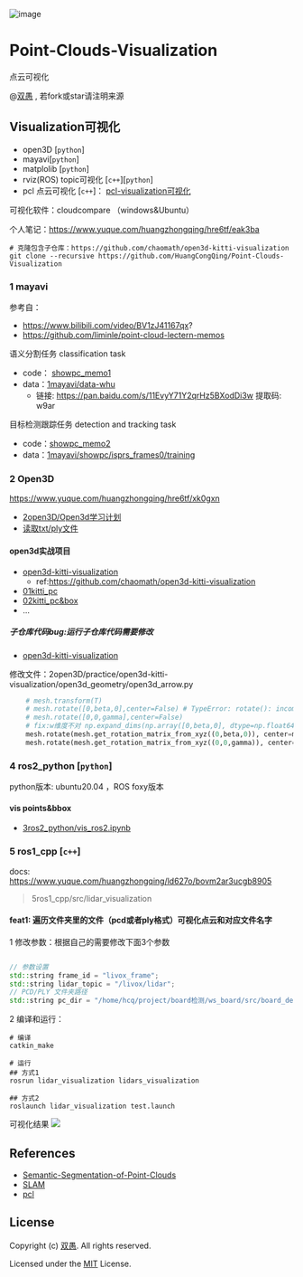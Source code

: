 <!--
 * @Description: 
 * @Author: HCQ
 * @Company(School): UCAS
 * @Email: 1756260160@qq.com
 * @Date: 2020-11-16 11:21:14
 * @LastEditTime: 2023-08-05 01:15:14
 * @FilePath: /Point-Clouds-Visualization/README.md
-->
![image](https://user-images.githubusercontent.com/20675770/188302348-2a278d02-73d5-4e2f-9b82-62f7471eb8ae.png)


# Point-Clouds-Visualization

点云可视化

@[双愚](https://github.com/HuangCongQing) , 若fork或star请注明来源

## Visualization可视化

- open3D [`python`]
- mayavi[`python`]
- matplolib [`python`]
- rviz(ROS) topic可视化  [`c++`][`python`]
- pcl 点云可视化 [`c++`]： [pcl-visualization可视化](https://github.com/HuangCongQing/pcl-learning/tree/master/15visualization%E5%8F%AF%E8%A7%86%E5%8C%96)

可视化软件：cloudcompare （windows&Ubuntu）

个人笔记：https://www.yuque.com/huangzhongqing/hre6tf/eak3ba

```
# 克隆包含子仓库：https://github.com/chaomath/open3d-kitti-visualization
git clone --recursive https://github.com/HuangCongQing/Point-Clouds-Visualization
```


### 1 mayavi

参考自：

* https://www.bilibili.com/video/BV1zJ41167qx?
* https://github.com/liminle/point-cloud-lectern-memos

语义分割任务 classification task

* code： [showpc_memo1](1mayavi/visualizer/showpc_memo1.py)
* data：[1mayavi/data-whu](1mayavi/data-whu)
  * 链接: https://pan.baidu.com/s/11EvyY71Y2qrHz5BXodDi3w 提取码: w9ar

目标检测跟踪任务  detection and tracking task

* code：[showpc_memo2](1mayavi/visualizer/showpc_memo2.py)
* data：[1mayavi/showpc/isprs_frames0/training](1mayavi/showpc/isprs_frames0/training)

### 2 Open3D

https://www.yuque.com/huangzhongqing/hre6tf/xk0gxn

* [2open3D/Open3d学习计划](2open3D/Open3d学习计划)
* [读取txt/ply文件](2open3D)

#### open3d实战项目
* [open3d-kitti-visualization](2open3D/practice/open3d-kitti-visualization)
  * ref:https://github.com/chaomath/open3d-kitti-visualization
* [01kitti_pc](2open3D/practice/01kitti_pc)
* [02kitti_pc&box](2open3D/practice/02kitti_pc&box)
* ...

##### 子仓库代码bug:运行子仓库代码需要修改
* [open3d-kitti-visualization](2open3D/practice/open3d-kitti-visualization)

修改文件：2open3D/practice/open3d-kitti-visualization/open3d_geometry/open3d_arrow.py

```python
	# mesh.transform(T)
	# mesh.rotate([0,beta,0],center=False) # TypeError: rotate(): incompatible function arguments. The following argument types are supported:
	# mesh.rotate([0,0,gamma],center=False)
	# fix:w维度不对 np.expand_dims(np.array([0,beta,0], dtype=np.float64),1).shape
	mesh.rotate(mesh.get_rotation_matrix_from_xyz((0,beta,0)), center=mesh.get_center())
	mesh.rotate(mesh.get_rotation_matrix_from_xyz((0,0,gamma)), center=mesh.get_center())

```



### 4 ros2_python [`python`]


python版本: ubuntu20.04 ，ROS foxy版本

#### vis  points&bbox

*  [3ros2_python/vis_ros2.ipynb](3ros2_python/vis_ros2.ipynb)



### 5 ros1_cpp [`c++`]

docs: https://www.yuque.com/huangzhongqing/ld627o/bovm2ar3ucgb8905

> 5ros1_cpp/src/lidar_visualization
#### feat1: 遍历文件夹里的文件（pcd或者ply格式）可视化点云和对应文件名字

1 修改参数：根据自己的需要修改下面3个参数
```cpp

// 参数设置
std::string frame_id = "livox_frame";
std::string lidar_topic = "/livox/lidar";
// PCD/PLY 文件夹路径
std::string pc_dir = "/home/hcq/project/board检测/ws_board/src/board_detection/testdata"; // 替换为您的PCD或PLY文件目录的路径

```

2 编译和运行：
```shell
# 编译
catkin_make

# 运行
## 方式1
rosrun lidar_visualization lidars_visualization

## 方式2
roslaunch lidar_visualization test.launch

```
可视化结果
![](https://cdn.nlark.com/yuque/0/2023/png/232596/1691163380954-854217fe-65be-41f8-a872-58b32a092560.png)



## References

* [Semantic-Segmentation-of-Point-Clouds](https://github.com/HuangCongQing/Semantic-Segmentation-of-Point-Clouds)
* [SLAM](https://github.com/HuangCongQing/SLAM)
* [pcl](https://github.com/HuangCongQing/pcl-learning)

## License

Copyright (c) [双愚](https://github.com/HuangCongQing/). All rights reserved.

Licensed under the [MIT](./LICENSE) License.
